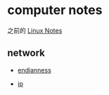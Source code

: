 # computer notes

之前的 [Linux Notes](https://github.com/xitongsys/linux_codes)

## network

* [endianness](network/endianness.ipynb)

* [ip](network/ip.ipynb)